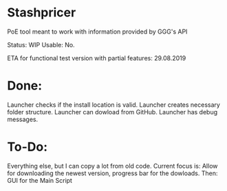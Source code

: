 # Stashpricer
PoE tool meant to work with information provided by GGG's API

Status: WIP
Usable: No.

ETA for functional test version with partial features: 29.08.2019

# Done:
Launcher checks if the install location is valid.
Launcher creates necessary folder structure.
Launcher can dowload from GitHub.
Launcher has debug messages.

# To-Do:
Everything else, but I can copy a lot from old code. 
Current focus is: Allow for downloading the newest version, progress bar for the dowloads.
Then: GUI for the Main Script
